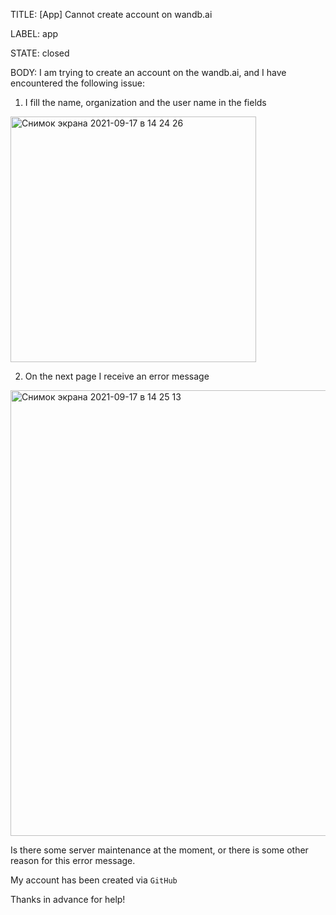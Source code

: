 TITLE:
[App] Cannot create account on wandb.ai

LABEL:
app

STATE:
closed

BODY:
I am trying to create an account on the wandb.ai, and I have encountered the following issue:

1) I fill the name, organization and the user name in the fields

<img width="393" alt="Снимок экрана 2021-09-17 в 14 24 26" src="https://user-images.githubusercontent.com/29793750/133775184-90e0a406-3719-447c-9522-5be6a196b3e6.png">

2) On the next page I receive an error message

<img width="713" alt="Снимок экрана 2021-09-17 в 14 25 13" src="https://user-images.githubusercontent.com/29793750/133775365-2bd11689-04f1-4628-be23-7ab9f6707edc.png">

Is there some server maintenance at the moment, or there is some other reason for this error message. 

My account has been created via `GitHub`

Thanks in advance for help!

